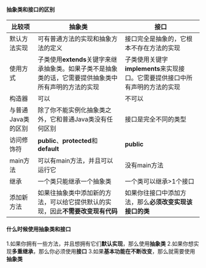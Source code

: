 #### 抽象类和接口的区别

| 比较项             | 抽象类                                                       | 接口                                                         |
| ------------------ | ------------------------------------------------------------ | ------------------------------------------------------------ |
| 默认方法实现       | 可有普通方法的实现和抽象方法的定义                           | 接口完全是抽象的，它根本不存在方法的实现                     |
| 使用方式           | 子类使用**extends**关键字来继承抽象类。如果子类不是抽象类的话，它需要提供抽象类中所有声明的方法的实现 | 子类使用关键字**implements**来实现接口。它需要提供接口中所有声明的方法的实现 |
| 构造器             | 可以                                                         | 不可以                                                       |
| 与普通Java类的区别 | 除了你不能实例化抽象类之外，它和普通Java类没有任何区别       | 接口是完全不同的类型                                         |
| 访问修饰符         | **public**、**protected**和**default**                       | **public**                                                   |
| main方法           | 可以有main方法，并且可以运行它                               | 没有main方法                                                 |
| 继承               | 一个类只能继承一个抽象类                                     | 一个类可以继承>1个接口                                       |
| 添加新方法         | 如果往抽象类中添加新的方法，可以给它提供默认的实现，因此**不需要改变现有代码** | 如果你往接口中添加方法，那么**必须改变实现该接口的类**       |



#### 什么时候使用抽象类和接口
1.如果你拥有一些方法，并且想拥有它们**默认实现**，那么使用**抽象类**
2.如果你想实现**多重继承**，那么你必须使用**接口**
3.如果**基本功能在不断改变**，那么就需要使用**抽象类**
